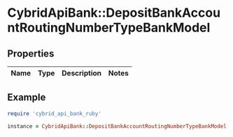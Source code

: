 # CybridApiBank::DepositBankAccountRoutingNumberTypeBankModel

## Properties

| Name | Type | Description | Notes |
| ---- | ---- | ----------- | ----- |

## Example

```ruby
require 'cybrid_api_bank_ruby'

instance = CybridApiBank::DepositBankAccountRoutingNumberTypeBankModel.new()
```

